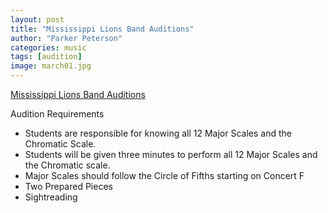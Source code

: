 ```yaml
---
layout: post
title: "Mississippi Lions Band Auditions"
author: "Parker Peterson"
categories: music
tags: [audition]
image: march01.jpg
---
```


[Mississippi Lions Band Auditions](https://www.misslionsband.org/)

Audition Requirements
 - Students are responsible for knowing all 12 Major Scales and the Chromatic Scale. 
 - Students will be given three minutes to perform all 12 Major Scales and the Chromatic scale. 
 - Major Scales should follow the Circle of Fifths starting on Concert F
 - Two Prepared Pieces
 - Sightreading
